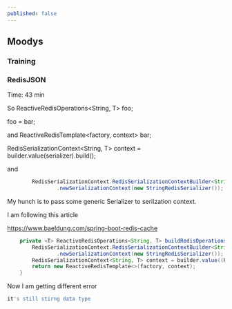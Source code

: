 ```yaml
---
published: false
---
```

## Moodys

### Training

### RedisJSON 
Time: 43 min

So ReactiveRedisOperations<String, T> foo;

foo = bar;

and ReactiveRedisTemplate<factory, context> bar;

RedisSerializationContext<String, T> context = builder.value(serializer).build();

and 

```java
        RedisSerializationContext.RedisSerializationContextBuilder<String, T> builder = RedisSerializationContext
                .newSerializationContext(new StringRedisSerializer());
```
 
 
My hunch is to pass some generic Serializer to serilzation context.

I am following this article

https://www.baeldung.com/spring-boot-redis-cache


```java
    private <T> ReactiveRedisOperations<String, T> buildRedisOperations(ReactiveRedisConnectionFactory factory, Class<T> clazz) {
        RedisSerializationContext.RedisSerializationContextBuilder<String, T> builder = RedisSerializationContext
                .newSerializationContext(new StringRedisSerializer());
        RedisSerializationContext<String, T> context = builder.value((RedisSerializationContext.SerializationPair<T>) RedisSerializationContext.SerializationPair.fromSerializer(new GenericJackson2JsonRedisSerializer())).build();
        return new ReactiveRedisTemplate<>(factory, context);
    }
```

Now I am getting different error

```bash
it's still stirng data type
```